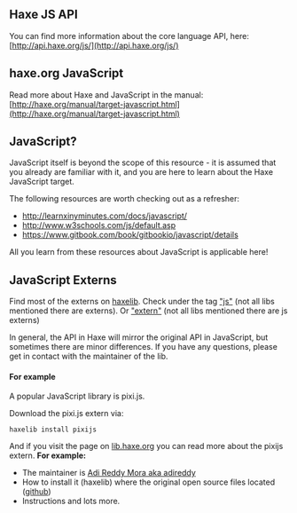 ## Haxe JS API

You can find more information about the core language API, here: [http://api.haxe.org/js/](http://api.haxe.org/js/)


## haxe.org JavaScript

Read more about Haxe and JavaScript in the manual:
[http://haxe.org/manual/target-javascript.html](http://haxe.org/manual/target-javascript.html)


## JavaScript?

JavaScript itself is beyond the scope of this resource - it is assumed that you already are familiar with it, and you are here to learn about the Haxe JavaScript target.

The following resources are worth checking out as a refresher:

* <http://learnxinyminutes.com/docs/javascript/>
* <http://www.w3schools.com/js/default.asp>
* <https://www.gitbook.com/book/gitbookio/javascript/details>

All you learn from these resources about JavaScript is applicable here!

## JavaScript Externs

Find most of the externs on [haxelib](http://lib.haxe.org/).
Check under the tag ["js"](http://lib.haxe.org/t/js/) (not all libs mentioned there are externs). Or ["extern"](http://lib.haxe.org/t/extern) (not all libs mentioned there are js externs)

In general, the API in Haxe will mirror the original API in JavaScript, but sometimes there are minor differences.
If you have any questions, please get in contact with the maintainer of the lib.

#### For example

A popular JavaScript library is pixi.js.

Download the pixi.js extern via:
```
haxelib install pixijs
```

And if you visit the page on [lib.haxe.org](http://lib.haxe.org/p/pixijs/) you can read more about the pixijs extern.
**For example:**

- The maintainer is [Adi Reddy Mora aka adireddy](http://lib.haxe.org/u/adireddy)
- How to install it (haxelib) where the original open source files located ([github](https://github.com/pixijs/pixi-haxe))
- Instructions and lots more.
